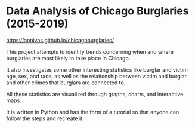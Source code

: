 # Data Analysis of Chicago Burglaries (2015-2019)

https://annivas.github.io/chicagoburglaries/

This project attempts to identify trends concerning when and where burglaries are most likely to take place in Chicago.

It also investigates some other interesting statistics like burglar and victim age, sex, and race, as well as the relationship between victim and burglar and other crimes that burglars are connected to.

All these statistics are visualized through graphs, charts, and interactive maps.

It is written in Python and has the form of a tutorial so that anyone can follow the steps and recreate it.


